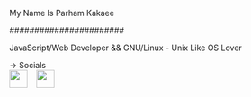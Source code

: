 My Name Is Parham Kakaee 

#######################

JavaScript/Web Developer && GNU/Linux - Unix Like OS Lover 

-> Socials <br>
<a href="https://twitter.com/MrPacker0" target="_blank" rel="noreferrer"><img src="https://raw.githubusercontent.com/danielcranney/readme-generator/main/public/icons/socials/twitter.svg" width="32" height="32" /></a>&nbsp;&nbsp;&nbsp;
<a href="https://www.github.com/MrParhamDev" target="_blank" rel="noreferrer"><img src="https://raw.githubusercontent.com/danielcranney/readme-generator/main/public/icons/socials/github-dark.svg" width="32" height="32" /></a>
